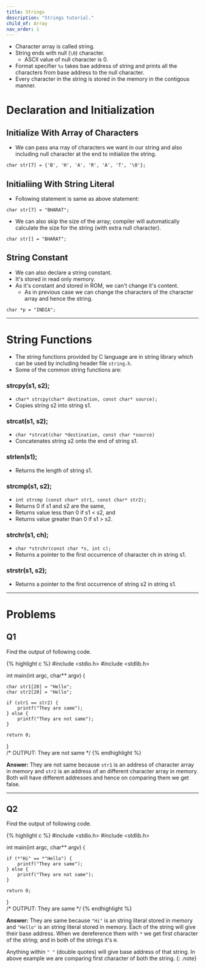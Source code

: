 ```yaml
---
title: Strings
description: "Strings tutorial."
child_of: Array
nav_order: 1
---
```


- Character array is called string.
- String ends with null (`\0`) character.
    - ASCII value of null character is 0.
- Format specifier `%s` takes bae address of string and prints all the characters from base address to the null character.
- Every character in the string is stored in the memory in the contigous manner.

# Declaration and Initialization

## Initialize With Array of Characters

- We can pass ana rray of characters we want in our string and also including null character at the end to initialize the string.

`char str[7] = {'B', 'H', 'A', 'R', 'A', 'T', '\0'};`

## Initialiing With String Literal

- Following statement is same as above statement:

`char str[7] = "BHARAT";`

- We can also skip the size of the array; compiler will automatically calculate the size for the string (with extra null character).

`char str[] = "BHARAT";`

## String Constant

- We can also declare a string constant.
- It's stored in read only memory.
- As it's constant and stored in ROM, we can't change it's content.
    - As in previous case we can change the characters of the character array and hence the string.

`char *p = "INDIA";`

***

# String Functions

- The string functions provided by C language are in string library which can be used by including header file `string.h`.
- Some of the common string functions are:
 
### strcpy(s1, s2);
- `char* strcpy(char* destination, const char* source);`
- Copies string s2 into string s1.

### strcat(s1, s2);
- `char *strcat(char *destination, const char *source)`
- Concatenates string s2 onto the end of string s1.

### strlen(s1);
- Returns the length of string s1.

### strcmp(s1, s2);
- `int strcmp (const char* str1, const char* str2);`
- Returns 0 if s1 and s2 are the same, 
- Returns value less than 0 if s1 < s2, and
- Returns value greater than 0 if s1 > s2.

### strchr(s1, ch);
- `char *strchr(const char *s, int c);`
- Returns a pointer to the first occurrence of character ch in string s1.

 ### strstr(s1, s2);
- Returns a pointer to the first occurrence of string s2 in string s1.

***

# Problems

## Q1

Find the output of following code.

{% highlight c %}
#include <stdio.h>
#include <stdlib.h>

int main(int argc, char** argv) {
    
    char str1[20] = "Hello";
    char str2[20] = "Hello";

    if (str1 == str2) {
        printf("They are same");
    } else {
        printf("They are not same");
    }
    
    return 0;
}			
/*
OUTPUT:
They are not same
*/
{% endhighlight %}

**Answer:** They are not same because `str1` is an address of character array in memory and `str2` is an address of an different character array in memory. Both will have different addresses and hence on comparing them we get false.

***

## Q2

Find the output of following code.

{% highlight c %}
#include <stdio.h>
#include <stdlib.h>

int main(int argc, char** argv) {

    if (*"Hi" == *"Hello") {
        printf("They are same");
    } else {
        printf("They are not same");
    }
    
    return 0;
}			
/*
OUTPUT:
They are same
*/
{% endhighlight %}

**Answer:** They are same because `"Hi"` is an string literal stored in memory and `"Hello"` is an string literal stored in memory. Each of the string will give their base address. When we dereference them with `*` we get first character of the string; and in both of the strings it's `H`.

Anything within `" "` (double quotes) will give base address of that string. In above example we are comparing first character of both the string.
{: .note}
